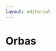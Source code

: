 ```yaml
---
layout: editorial
---
```


# Orbas

<figure><img src="../../../../../../../../../../.gitbook/assets/Screenshot 2023-12-22 at 10.51.15 AM.png" alt=""><figcaption></figcaption></figure>
